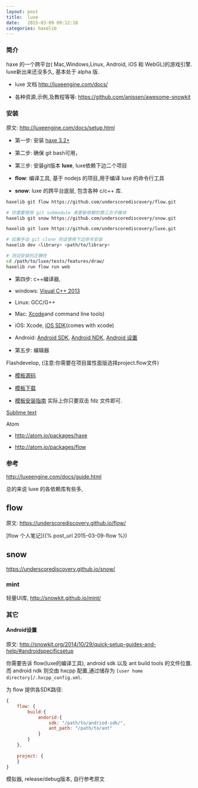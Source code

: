 ```yaml
---
layout: post
title:  luxe
date:	2015-03-09 09:12:18
categories: haxelib
---
```



### 简介

haxe 的一个跨平台( Mac,Windows,Linux, Android, iOS 和 WebGL)的游戏引擎. luxe新出来还没多久, 基本处于 alpha 版.

 * luxe 文档 http://luxeengine.com/docs/

 * 各种资源,示例,及教程等等: https://github.com/anissen/awesome-snowkit

<!-- more -->

### 安装

原文: http://luxeengine.com/docs/setup.html

 * 第一步: 安装 [haxe 3.2+](http://haxe.org/download/)

 * 第二步: 确保 git bash可用，

 * 第三步: 安装git版本 **luxe**, luxe依赖下边二个项目

  - **flow**: 编译工具, 基于 nodejs 的项目,用于编译 luxe 的命令行工具

  - **snow**: luxe 的跨平台底层, 包含各种 c/c++ 库.

```bash
haxelib git flow https://github.com/underscorediscovery/flow.git

# 你需要使用 git submodule 来更新依赖的第三方子模块
haxelib git snow https://github.com/underscorediscovery/snow.git

haxelib git luxe https://github.com/underscorediscovery/luxe.git

# 如果手动 git clone 的话使用下边命令安装
haxelib dev <library> <path/to/library>

# 测试安装的正确性
cd /path/to/luxe/tests/features/draw/
haxelib run flow run web
```

 * 第四步: c++编译器,

  - windows: [Visual C++ 2013](https://www.visualstudio.com/products/visual-studio-community-vs)

  - Linux: GCC/G++

  - Mac: [Xcode](https://developer.apple.com/xcode/downloads/)and command line tools)

  - iOS: Xcode, [iOS SDK](https://developer.apple.com/ios/)(comes with xcode)

  - Android: [Android SDK](http://developer.android.com/sdk/index.html), [Android NDK](https://developer.android.com/tools/sdk/ndk/index.html), [Android 设置](#Android设置)

 * 第五步: 编辑器

 Flashdevelop, (注意:你需要在项目属性面版选择project.flow文件)
	
  * [模板源码](https://github.com/Chman/Snowkit-FD) 
    
  * [模板下载](https://github.com/Chman/Snowkit-FD/blob/master/SnowkitTemplate.fdz?raw=true)

  * [模板安装指南](https://underscorediscovery.github.io/flow/guide/flashdevelop.html) 实际上你只要双击 fdz 文件即可.

 [Sublime text](https://underscorediscovery.github.io/flow/guide/sublimetext.html)

 Atom

  * http://atom.io/packages/haxe

  * http://atom.io/packages/flow

### 参考

http://luxeengine.com/docs/guide.html

总的来说 luxe 的各依赖库有些多,


flow
------

原文: https://underscorediscovery.github.io/flow/

[flow 个人笔记]({% post_url 2015-03-09-flow %})

snow
------

https://underscorediscovery.github.io/snow/



### mint

轻量UI库, http://snowkit.github.io/mint/ 


### 其它


#### Android设置

原文: http://snowkit.org/2014/10/29/quick-setup-guides-and-help/#androidspecificsetup

你需要告诉 flow(luxe的编译工具), android sdk 以及 ant build tools 的文件位置.而 android ndk 则交由 hxcpp 配置,通过储存为 `[user home directory]/.hxcpp_config.xml`.

为 flow 提供各SDK路径:

```js
{
	flow: {
		build:{
			andorid:{
				sdk: "/path/to/andriod-sdk/",
				ant_path: "/path/to/ant"
			}
		}
	},
	
	project: {
	}
}
```

模拟器, release/debug版本, 自行参考原文

<br />